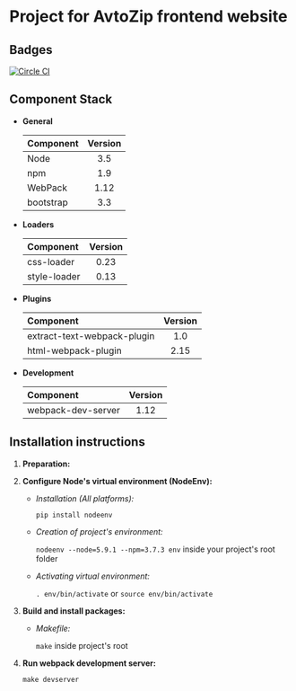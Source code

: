 # Project for AvtoZip frontend website

## Badges

[![Circle CI](https://circleci.com/gh/AvtoZip/app-avtozip.svg?style=shield)](https://circleci.com/gh/AvtoZip/app-avtozip)

## Component Stack

+ **General**

   | Component | Version |
   |:---|:---:|
   | Node | 3.5 |
   | npm | 1.9 |
   | WebPack | 1.12 |
   | bootstrap | 3.3 |

   
+ **Loaders**

   | Component | Version |
   |:---|:---:|
   | css-loader | 0.23 |
   | style-loader | 0.13 |

+ **Plugins**

   | Component | Version |
   |:---|:---:|
   | extract-text-webpack-plugin | 1.0 |
   | html-webpack-plugin | 2.15 |

+ **Development**

   | Component | Version |
   |:---|:---:|
   | webpack-dev-server | 1.12 |


## Installation instructions

1. **Preparation:**

1. **Configure Node's virtual environment (NodeEnv):**

   - *Installation (All platforms):*

      `pip install nodeenv`

   - *Creation of project's environment:*

      `nodeenv --node=5.9.1 --npm=3.7.3 env` inside your project's root folder

   - *Activating virtual environment:*

      `. env/bin/activate` or `source env/bin/activate`

1. **Build and install packages:**

   - *Makefile:*

      `make` inside project's root

1. **Run webpack development server:**

   `make devserver`
